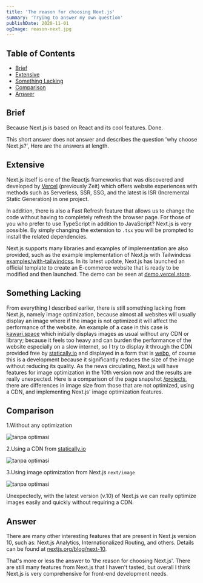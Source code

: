 ```yaml
---
title: 'The reason for choosing Next.js'
summary: 'Trying to answer my own question'
publishDate: 2020-11-01
ogImage: reason-next.jpg
---
```


## Table of Contents

- [Brief](#brief)
- [Extensive](#extensive)
- [Something Lacking](#something-lacking)
- [Comparison](#comparison)
- [Answer](#answer)

## Brief

Because Next.js is based on React and its cool features. Done.

This short answer does not answer and describes the question 'why choose Next.js?', Here are the answers at length.

## Extensive

Next.js itself is one of the Reactjs frameworks that was discovered and developed by [Vercel](https://vercel.com?ref=kawari.space) (previously Zeit) which offers website experiences with methods such as Serverless, SSR, SSG, and the latest is ISR (Incremental Static Generation) in one project.

In addition, there is also a Fast Refresh feature that allows us to change the code without having to completely refresh the browser page. For those of you who prefer to use TypeScript in addition to JavaScript? Next.js is very possible. By simply changing the extension to `.tsx` you will be prompted to install the related dependencies.

Next.js supports many libraries and examples of implementation are also provided, such as the example implementation of Next.js with Tailwindcss [examples/with-tailwindcss](https://github.com/vercel/next.js/tree/canary/examples/with-tailwindcss). In its latest update, Next.js has launched an official template to create an E-commerce website that is ready to be modified and then launched. The demo can be seen at [demo.vercel.store](https://demo.vercel.store/).

## Something Lacking

From everything I described earlier, there is still something lacking from Next.js, namely image optimization, because almost all websites will usually display an image where if the image is not optimized it will affect the performance of the website. An example of a case in this case is [kawari.space](https://kawari.space) which initially displays images as usual without any CDN or library; because it feels too heavy and can burden the performance of the website especially on a slow internet, so I try to display it through the CDN provided free by [statically.io](https://statically.io/?ref=kawari.space) and displayed in a form that is [webp](https://developer.mozilla.org/en-US/docs/Glossary/webp), of course this is a development because it significantly reduces the size of the image without reducing its quality.
As the news circulating, Next.js will have features for image optimization in the 10th version now and the results are really unexpected. Here is a comparison of the page snapshot [/projects](https://kawari.space/projects), there are differences in image size from those that are not optimized, using a CDN, and implementing Next.js' image optimization features.

## Comparison

1.Without any optimization

![tanpa optimasi](https://cdn.statically.io/img/kalwabed.xyz/f=auto/static/posts/nextjs-reason/default.png)

2.Using a CDN from [statically.io](https://statically.io/)

![tanpa optimasi](https://cdn.statically.io/img/kalwabed.xyz/f=auto/static/posts/nextjs-reason/statically.png)

3.Using image optimization from Next.js `next/image`

![tanpa optimasi](https://cdn.statically.io/img/kalwabed.xyz/f=auto/static/posts/nextjs-reason/next-image.png)

Unexpectedly, with the latest version (v.10) of Next.js we can really optimize images easily and quickly without requiring a CDN.

## Answer

There are many other interesting features that are present in Next.js version 10, such as: Next.js Analytics, Internationalized Routing, and others. Details can be found at [nextjs.org/blog/next-10](https://nextjs.org/blog/next-10?ref=kawari.space).

That's more or less the answer to 'the reason for choosing Next.js'. There are still many features from Next.js that I haven't tasted, but overall I think Next.js is very comprehensive for front-end development needs.
